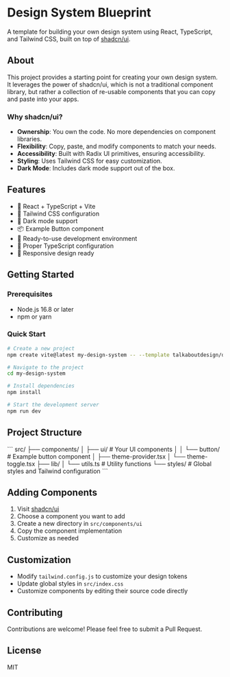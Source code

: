 # Design System Blueprint

A template for building your own design system using React, TypeScript, and Tailwind CSS, built on top of [shadcn/ui](https://ui.shadcn.com).

## About

This project provides a starting point for creating your own design system. It leverages the power of shadcn/ui, which is not a traditional component library, but rather a collection of re-usable components that you can copy and paste into your apps.

### Why shadcn/ui?

- **Ownership**: You own the code. No more dependencies on component libraries.
- **Flexibility**: Copy, paste, and modify components to match your needs.
- **Accessibility**: Built with Radix UI primitives, ensuring accessibility.
- **Styling**: Uses Tailwind CSS for easy customization.
- **Dark Mode**: Includes dark mode support out of the box.

## Features

- 🚀 React + TypeScript + Vite
- 🎨 Tailwind CSS configuration
- 🌙 Dark mode support
- 📦 Example Button component
- 🔧 Ready-to-use development environment
- 🎯 Proper TypeScript configuration
- 📱 Responsive design ready

## Getting Started

### Prerequisites

- Node.js 16.8 or later
- npm or yarn

### Quick Start

```bash
# Create a new project
npm create vite@latest my-design-system -- --template talkaboutdesign/design-system-blueprint

# Navigate to the project
cd my-design-system

# Install dependencies
npm install

# Start the development server
npm run dev
```

## Project Structure

\`\`\`
src/
├── components/
│   ├── ui/           # Your UI components
│   │   └── button/   # Example button component
│   ├── theme-provider.tsx
│   └── theme-toggle.tsx
├── lib/
│   └── utils.ts      # Utility functions
└── styles/           # Global styles and Tailwind configuration
\`\`\`

## Adding Components

1. Visit [shadcn/ui](https://ui.shadcn.com/docs/components)
2. Choose a component you want to add
3. Create a new directory in `src/components/ui`
4. Copy the component implementation
5. Customize as needed

## Customization

- Modify `tailwind.config.js` to customize your design tokens
- Update global styles in `src/index.css`
- Customize components by editing their source code directly

## Contributing

Contributions are welcome! Please feel free to submit a Pull Request.

## License

MIT
